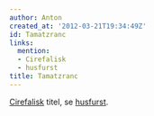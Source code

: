 ```yaml
---
author: Anton
created_at: '2012-03-21T19:34:49Z'
id: Tamatzranc
links:
  mention:
  - Cirefalisk
  - husfurst
title: Tamatzranc
---
```


[Cirefalisk] titel, se [husfurst].

  [Cirefalisk]: Cirefalisk
  [husfurst]: husfurst
